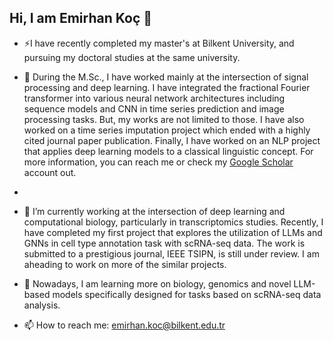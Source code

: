 ## Hi, I am Emirhan Koç 👋

- ⚡I have recently completed my master's at Bilkent University, and pursuing my doctoral studies at the same university.
  
-  :monocle_face: During the M.Sc., I have worked mainly at the intersection of signal processing and deep learning. I have integrated the fractional Fourier transformer into various neural network architectures including sequence models and CNN in time series prediction and image processing tasks. But, my works are not limited to those. I have also worked on a time series imputation project which ended with a highly cited journal paper publication. Finally, I have worked on an NLP project that applies deep learning models to a classical linguistic concept. For more information, you can reach me or check my [Google Scholar](https://scholar.google.com/citations?user=eUaNFf0AAAAJ&hl=en) account out.
-  
- 🔭 I’m currently working at the intersection of deep learning and computational biology, particularly in transcriptomics studies. Recently, I have completed my first project that explores the utilization of LLMs and GNNs in cell type annotation task with scRNA-seq data. The work is submitted to a prestigious journal, IEEE TSIPN, is still under review. I am aheading to work on more of the similar projects. 

- 🌱 Nowadays, I am learning more on biology, genomics and novel LLM-based models specifically designed for tasks based on scRNA-seq data analysis.

- 📫 How to reach me: emirhan.koc@bilkent.edu.tr
<!--
**kocemir/kocemir** is a ✨ _special_ ✨ repository because its `README.md` (this file) appears on your GitHub profile.

Here are some ideas to get you started:

- 👯 I’m looking to collaborate on ...
- 🤔 I’m looking for help with ...
- 💬 Ask me about ...

- 😄 Pronouns: ...
- ⚡ Fun fact: 
-->
